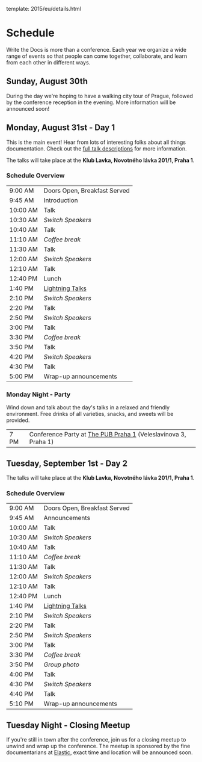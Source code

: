 template: 2015/eu/details.html

# Schedule

Write the Docs is more than a conference.  Each year we organize a wide range
of events so that people can come together, collaborate, and learn from each
other in different ways.

## Sunday, August 30th

During the day we're hoping to have a walking city tour of Prague, followed by the conference reception in the evening. More information will be announced soon!

## Monday, August 31st - Day 1

This is the main event! Hear from lots of interesting folks about all things documentation.
Check out the [full talk descriptions](http://www.writethedocs.org/conf/eu/2015/speakers/) for more information.

The talks will take place at the **Klub Lavka, Novotného lávka 201/1, Praha 1**.

### Schedule Overview

<table>
  <tr>
    <td class="schedule-time">9:00 AM</td>
    <td>Doors Open, Breakfast Served</td>
  </tr>
  <tr>
    <td class="schedule-time">9:45 AM</td>
    <td>Introduction</td>
  </tr>
  <tr>
    <td class="schedule-time">10:00 AM</td>
    <td>Talk</td>
  </tr>
  <tr>
    <td class="schedule-time">10:30 AM</td>
    <td><em>Switch Speakers</em></td>
  </tr>
  <tr>
    <td class="schedule-time">10:40 AM</td>
    <td>Talk</td>
  </tr>
  <tr>
    <td class="schedule-time">11:10 AM</td>
    <td><em>Coffee break</em></td>
  </tr>
  <tr>
    <td class="schedule-time">11:30 AM</td>
    <td>Talk</td>
  </tr>
  <tr>
    <td class="schedule-time">12:00 AM</td>
    <td><em>Switch Speakers</em></td>
  </tr>
  <tr>
    <td class="schedule-time">12:10 AM</td>
    <td>Talk</td>
  </tr>
  <tr>
    <td class="schedule-time">12:40 PM</td>
    <td>Lunch</td>
  </tr>
  <tr>
    <td class="schedule-time">1:40 PM</td>
    <td><a href="/conf/eu/2015/lightning-talks/">Lightning Talks</a></td>
  </tr>
  <tr>
    <td class="schedule-time">2:10 PM</td>
    <td><em>Switch Speakers</em></td>
  </tr>
  <tr>
    <td class="schedule-time">2:20 PM</td>
    <td>Talk</td>
  </tr>
  <tr>
    <td class="schedule-time">2:50 PM</td>
    <td><em>Switch Speakers</em></td>
  </tr>
  <tr>
    <td class="schedule-time">3:00 PM</td>
    <td>Talk</td>
  </tr>
  <tr>
    <td class="schedule-time">3:30 PM</td>
    <td><em>Coffee break</em></td>
  </tr>
  <tr>
    <td class="schedule-time">3:50 PM</td>
    <td>Talk</td>
  </tr>
  <tr>
    <td class="schedule-time">4:20 PM</td>
    <td><em>Switch Speakers</em></td>
  </tr>
  <tr>
    <td class="schedule-time">4:30 PM</td>
    <td>Talk</td>
  </tr>
  <tr>
    <td class="schedule-time">5:00 PM</td>
    <td>Wrap-up announcements</td>
  </tr>
</table>

### Monday Night - Party

Wind down and talk about the day's talks in a relaxed and friendly environment. 
Free drinks of all varieties, snacks, and sweets will be provided.

<table class="schedule">
  <tr>
    <td class="schedule-time">7 PM</td>
    <td>Conference Party at <a href="https://goo.gl/maps/gfMnC">The PUB Praha 1</a> (Veleslavínova 3, Praha 1)</td>
  </tr>
</table>

## Tuesday, September 1st - Day 2

The talks will take place at the **Klub Lavka, Novotného lávka 201/1, Praha 1**.

### Schedule Overview

<table>
  <tr>
    <td class="schedule-time">9:00 AM</td>
    <td>Doors Open, Breakfast Served</td>
  </tr>
  <tr>
    <td class="schedule-time">9:45 AM</td>
    <td>Announcements</td>
  </tr>
  <tr>
    <td class="schedule-time">10:00 AM</td>
    <td>Talk</td>
  </tr>
  <tr>
    <td class="schedule-time">10:30 AM</td>
    <td><em>Switch Speakers</em></td>
  </tr>
  <tr>
    <td class="schedule-time">10:40 AM</td>
    <td>Talk</td>
  </tr>
  <tr>
    <td class="schedule-time">11:10 AM</td>
    <td><em>Coffee break</em></td>
  </tr>
  <tr>
    <td class="schedule-time">11:30 AM</td>
    <td>Talk</td>
  </tr>
  <tr>
    <td class="schedule-time">12:00 AM</td>
    <td><em>Switch Speakers</em></td>
  </tr>
  <tr>
    <td class="schedule-time">12:10 AM</td>
    <td>Talk</td>
  </tr>
  <tr>
    <td class="schedule-time">12:40 PM</td>
    <td>Lunch</td>
  </tr>
  <tr>
    <td class="schedule-time">1:40 PM</td>
    <td><a href="/conf/eu/2015/lightning-talks/">Lightning Talks</a></td>
  </tr>
  <tr>
    <td class="schedule-time">2:10 PM</td>
    <td><em>Switch Speakers</em></td>
  </tr>
  <tr>
    <td class="schedule-time">2:20 PM</td>
    <td>Talk</td>
  </tr>
  <tr>
    <td class="schedule-time">2:50 PM</td>
    <td><em>Switch Speakers</em></td>
  </tr>
  <tr>
    <td class="schedule-time">3:00 PM</td>
    <td>Talk</td>
  </tr>
  <tr>
    <td class="schedule-time">3:30 PM</td>
    <td><em>Coffee break</em></td>
  </tr>
  <tr>
    <td class="schedule-time">3:50 PM</td>
    <td><em>Group photo</em></td>
  </tr>
  <tr>
    <td class="schedule-time">4:00 PM</td>
    <td>Talk</td>
  </tr>
  <tr>
    <td class="schedule-time">4:30 PM</td>
    <td><em>Switch Speakers</em></td>
  </tr>
  <tr>
    <td class="schedule-time">4:40 PM</td>
    <td>Talk</td>
  </tr>
  <tr>
    <td class="schedule-time">5:10 PM</td>
    <td>Wrap-up announcements</td>
  </tr>
</table>

## Tuesday Night - Closing Meetup

If you're still in town after the conference, join us for a closing meetup to unwind
and wrap up the conference. The meetup is sponsored by the fine documentarians at [Elastic][elastic], 
exact time and location will be announced soon.

[elastic]: http://elastic.co/
